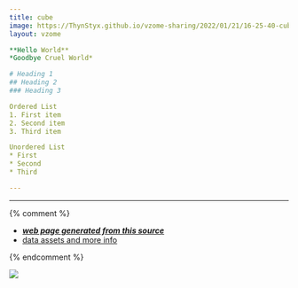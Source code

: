 ```yaml
---
title: cube
image: https://ThynStyx.github.io/vzome-sharing/2022/01/21/16-25-40-cube/cube.png
layout: vzome

**Hello World**
*Goodbye Cruel World*

# Heading 1
## Heading 2
### Heading 3

Ordered List
1. First item
2. Second item
3. Third item

Unordered List
* First
* Second
* Third

---
```

---

{% comment %}
 - [***web page generated from this source***][post]
 - [data assets and more info][github]

[post]: <https://ThynStyx.github.io/vzome-sharing/2022/01/21/cube-16-25-40.html>
[github]: <https://github.com/ThynStyx/vzome-sharing/tree/main/2022/01/21/16-25-40-cube/>
{% endcomment %}

<vzome-viewer style="width: 100%; height: 65vh;"
       src="https://ThynStyx.github.io/vzome-sharing/2022/01/21/16-25-40-cube/cube.vZome" >
  <img src="https://ThynStyx.github.io/vzome-sharing/2022/01/21/16-25-40-cube/cube.png" />
</vzome-viewer>

